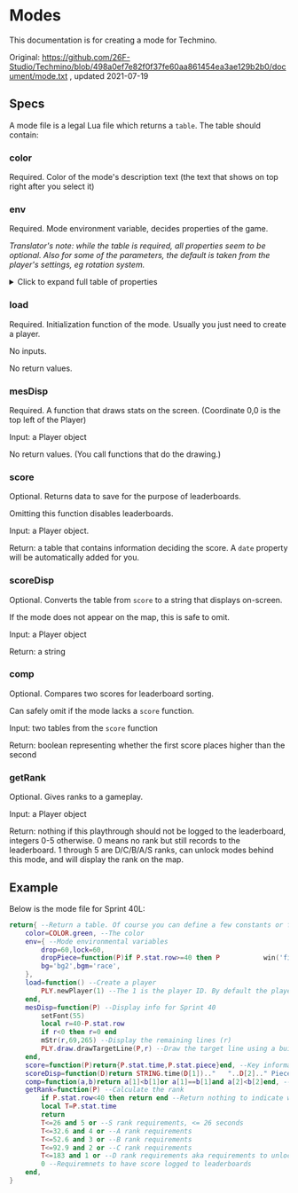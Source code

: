 # Modes
This documentation is for creating a mode for Techmino.

Original: https://github.com/26F-Studio/Techmino/blob/498a0ef7e82f0f37fe60aa861454ea3ae129b2b0/document/mode.txt , updated 2021-07-19

## Specs
A mode file is a legal Lua file which returns a `table`. The table should contain:

### color
Required. Color of the mode's description text (the text that shows on top right after you select it)

### env
Required. Mode environment variable, decides properties of the game.

*Translator's note: while the table is required, all properties seem to be optional. Also for some of the parameters, the default is taken from the player's settings, eg rotation system.*

<details>
  <summary>Click to expand full table of properties</summary>

  Property name | Default | Description
  -|-|-
  `drop`|60|Falling delay (frames. You can use integers or 1-over-power-of-2 fractions, eg 0.5, 0.25, 0.125)
  `lock`|60|Lock delay (frames)
  `wait`|0|Spawn delay / ARE (frames)
  `fall`|0|Line delay (frames)
  `bone`|`false`|Whether to use bone blocks
  `fieldH`|20|Field (skyline) height
  `heightLimit`|1e99|Max allowed field height (i.e. threshold for garbage out)
  `nextCount`|6|How many pieces to display in next queue
  `nextStartPos`|1|Display next queue starting from which one
  `holdCount`|1|How many pieces you can hold
  `infHold`|`false`|Whether you can swap hold infinitely
  `phyHold`|`false`|Whether in-place hold can be enabled
  `ospin`|`true`|Whether you can do O-spins
  `deepDrop`|`false`|Whether deep drop can be enabled
  `RS`|`'TRS'`|Name of the rotation system
  `das`|10|DAS
  `arr`|2|ARR
  `sddas`|2|Soft drop DAS
  `sdarr`|2|Soft drop ARR
  `mindas`|0|Lower limit for DAS
  `minarr`|0|Lower limit for ARR
  `minsdarr`|0|Lower limit for soft drop ARR
  `ihs`|`true`|Allow initial hold
  `irs`|`true`|Allow initial rotation
  `ims`|`true`|Allow initial movement
  `skin`|(Player's settings)|Block colors. A table (array) with 25 integers from 1 to 16
  `face`|(Player's settings)|Piece spawn orientation. A table (array) with 25 integers from 0 to 3
  `block`|`true`|Whether to display currently controlling piece
  `ghost`|0.3|Ghost opacity (0-1)
  `center`|1|Rotation center opacity (0-1)
  `smooth`|`false`|Whether block falling should be animated smoothly
  `grid`|0.16|Grid opacity (0-1)
  `bagLine`|`true`|Whether to display bag separator in the next queue, if it exists
  `lockFX`|2|Lockdown VFX level (integer 0-5)
  `dropFX`|2|Hard drop VFX level (integer 0-5)
  `moveFX`|2|Movement VFX level (integer 0-5)
  `clearFX`|2|Line clear VFX level (integer 0-5)
  `splashFX`|2|Splash VFX level (integer 0-5)
  `shakeFX`|2|Matrix sway level (integer 0-5)
  `atkFX`|2|Attack VFX level (integer 0-5)
  `text`|`true`|Whether to display line clear text
  `score`|`true`|Whether to display score for each piece dropped
  `highCam`|`false`|Whether to enable screen scrolling (pan camera upwards if stack is tall)
  `nextPos`|`false`|Whether to enable next preview (display X in cells where the next piece will spawn)
  `showSpike`|`false`|Whether to enable spike counter
  `hideBoard`|`false`|Whether, and how, to hide part or whole of the board (`"down"`, `"up"`, or `"all"`)
  `flipBoard`|`false`|Whether, and how, to flip the board (`"U-D"`, `"L-R"`, or `"180"`)
  `sequence`|`'bag'`|How next queue will be generated. You can use strings to refer to existing piece generator functions, or write a new function here. Note: use coroutine
  `seqData`|`{1,2,3,4,5,6,7}`|Argument passed to the function above, usually a bag (but not always)
  `mission`|`false`|A table containing line clear missions
  `life`|0|How many times you can revive
  `garbageSpeed`|1|How fast garbage is released
  `pushSpeed`|3|How fast garbage is pushed onto the field
  `noTele`|`false`|Whether to disable the 10 advanced control keys
  `visible`|`'show'`|Visibility of locked pieces (use the few predefined strings)
  `freshLimit`|1e99|Lockdown timer reset limit
  `easyFresh`|`true`|Whether to use easy LD timer reset rules
  `bufferLimit`|1e99|Limit to the incoming garbage buffer queue
  `fkey1`|`false`|Function to run when pressing Function1 key
  `fkey2`|`false`|Function to run when pressing Function2 key
  `keyCancel`|`{}`|Which controls to disable. A table (array) of integers (ID of the buttons), eg. {1,2} disables moving left and right
  `fine`|(Player's settings)|Whether to enable finesse error sound
  `fineKill`|`false`|Whether to kill player on finesse error
  `b2bKill`|`false`|Whether to kill player on breaking Back to Back
  `missionKill`|`false`|Whether to kill player when clearing a line that is not current mission
  `dropPiece`|`NULL`|Function to run after a piece is placed, input is the Player object
  `task`|`NULL`|Function to *continue to run* every frame, input is the Player object. Note: use coroutine
  `noInitSZO`|`false`|Whether to avoid S, Z, and O pieces on game start. If set to true, will skip up to 5 S/Z/O pieces from the beginning of the next queue
  `bg`|`'none'`|Background. You can only use built-in backgrounds
  `bgm`|`'race'`|Music. You can only use built-in songs. You can also provide a playlist (eg, `{'race','push'}`) to play random from
  `allowMod`|`true`|Whether to allow mods

</details>

### load
Required. Initialization function of the mode. Usually you just need to create a player.

No inputs.

No return values.

### mesDisp
Required. A function that draws stats on the screen. (Coordinate 0,0 is the top left of the Player)

Input: a Player object

No return values. (You call functions that do the drawing.)

### score
Optional. Returns data to save for the purpose of leaderboards.

Omitting this function disables leaderboards.

Input: a Player object.

Return: a table that contains information deciding the score. A `date` property will be automatically added for you.

### scoreDisp
Optional. Converts the table from `score` to a string that displays on-screen.

If the mode does not appear on the map, this is safe to omit.

Input: a Player object

Return: a string

### comp
Optional. Compares two scores for leaderboard sorting.

Can safely omit if the mode lacks a `score` function.

Input: two tables from the `score` function

Return: boolean representing whether the first score places higher than the second

### getRank
Optional. Gives ranks to a gameplay.

Input: a Player object

Return: nothing if this playthrough should not be logged to the leaderboard, integers 0-5 otherwise. 0 means no rank but still records to the leaderboard. 1 through 5 are D/C/B/A/S ranks, can unlock modes behind this mode, and will display the rank on the map.

## Example
Below is the mode file for Sprint 40L:

```lua
return{ --Return a table. Of course you can define a few constants or functions or something before this
	color=COLOR.green, --The color
	env={ --Mode environmental variables
		drop=60,lock=60,
		dropPiece=function(P)if P.stat.row>=40 then P			win('finish')end end,
		bg='bg2',bgm='race',
	},
	load=function() --Create a player
		PLY.newPlayer(1) --The 1 is the player ID. By default the player controls Player 1
	end,
	mesDisp=function(P) --Display info for Sprint 40
		setFont(55)
		local r=40-P.stat.row
		if r<0 then r=0 end
		mStr(r,69,265) --Display the remaining lines (r)
		PLY.draw.drawTargetLine(P,r) --Draw the target line using a built-in function
	end,
	score=function(P)return{P.stat.time,P.stat.piece}end, --Key information to keep at the end of a game
	scoreDisp=function(D)return STRING.time(D[1]).."   "..D[2].." Pieces"end, --Converts score to a human-readable string
	comp=function(a,b)return a[1]<b[1]or a[1]==b[1]and a[2]<b[2]end, --Sort by time, or pieces used if time is the same
	getRank=function(P) --Calculate the rank
		if P.stat.row<40 then return end --Return nothing to indicate we are not saving to leaderboard when you top out early
		local T=P.stat.time
		return
		T<=26 and 5 or --S rank requirements, <= 26 seconds
		T<=32.6 and 4 or --A rank requirements
		T<=52.6 and 3 or --B rank requirements
		T<=92.9 and 2 or --C rank requirements
		T<=183 and 1 or --D rank requirements aka requirements to unlock modes
		0 --Requiremnets to have score logged to leaderboards
	end,
}
```
